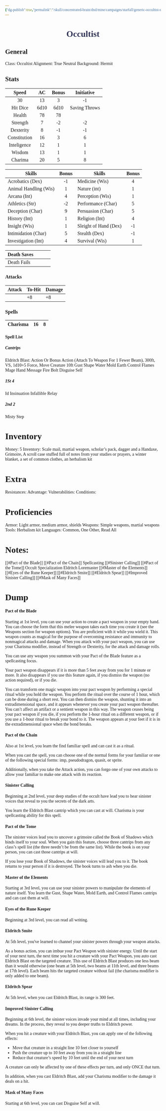 ```yaml
---
{"dg-publish":true,"permalink":"/skull/concentrated-brain/dnd/mine/campaigns/starfall/generic-occultist-sheet/","tags":["Tagless"],"noteIcon":""}
---
```


<style id="Force_Custom_Fonts" type="text/css">@font-face{font-style:normal;font-family:"Merriweather";src:local("Merriweather")}@font-face{font-style:bolder;font-family:"Merriweather";src:local("Merriweather")}@font-face{font-style:normal;font-family:"Merriweather";src:local("Merriweather");unicode-range:U+0-FF,U+2E80-9FFF,U+F900-FAFF,U+FE30-FE4F,U+20000-2FA1F}@font-face{font-style:bolder;font-family:"Merriweather";src:local("Merriweather");unicode-range:U+0-FF,U+2E80-9FFF,U+F900-FAFF,U+FE30-FE4F,U+20000-2FA1F}@font-face{font-style:normal;font-family:"Merriweather";src:local("Merriweather");unicode-range:U+0-FF}@font-face{font-style:bolder;font-family:"Merriweather";src:local("Merriweather");unicode-range:U+0-FF}:not(pre):not(code):not(textarea):not(tt):not(kbd):not(samp):not(var){font-family:"Merriweather"!important}pre,code,textarea,tt,kbd,samp,var{font-family:monospace!important}pre *,code *,textarea *,tt *,kbd *,samp *,var *{font-family:monospace!important}</style>


# <center><span style="color:#323456">Occultist</span></center>




## General
 Class: Occultist
 Alignment: True Neutral 
 Background: Hermit


## Stats

|    Speed     | AC  | Bonus |  Initiative   |
| :----------: | :-: | :---: | :-----------: |
|      30      |   13  |  3    |   -1            |
|   Hit Dice   |  6d10   | 6d10      | Saving Throws |
|    Health    |  78   |  78     |               |
|   Strength   |  7   |    -2   |        -2       |
|  Dexterity   |  8   |    -1   |         -1      |
| Constitution |   16  |   3    |     6          |
| Inteligence  |   12  |  1     |      1         |
|    Wisdom    |   13  |   1    |       1        |
|   Charima    | 20    |  5     |      8         |

| Skills                | Bonus | Skills                | Bonus |
| --------------------- | :---: | --------------------- | :---: |
| Acrobatics (Dex)      |    -1   | Medicine (Wis)        |      4 |
| Animal Handling (Wis) |    1   | Nature (int)          |      1 |
| Arcana (Int)          |  4    | Perception (Wis)      |      1 |
| Athletics (Str)       |   -2    | Performance (Char)    |  5     |
| Deception (Char)      |    9   | Persuasion (Char)     |  5     |
| History (Int)         |   1    | Religion (Int)        |    4  |
| Insight (Wis)         |    1   | Sleight of Hand (Dex) |  -1     |
| Intimidation (Char)   |     5  | Stealth (Dex)         |    -1   |
| Investigation (Int)   | 4      | Survival (Wis)        |   1    |

| Death Saves  |     |     |     |
| ------------ | --- | --- | --- |
| Death Fails |     |     |     |
### Attacks

| Attack | To-Hit | Damage |
| ------ | ------ | ------ |
|        |   +8     |  +8      |

### Spells

| Charisma |   16  | 8    |
| ------------ | --- | --- |

#### Spell List
##### Cantrips
Eldritch Blast: Action Or Bonus Action (Attach To Weapon For 1 Fewer Beam), 300ft, VS, 1d10+5 Force, Move Creature 10ft
Gust
Shape Water
Mold Earth
Control Flames
Mage Hand
Message
Fire Bolt
Disguise Self
##### 1St 4
Id Insinuation
Infallible Relay
##### 2nd 2
Misty Step

# Inventory

Money: 5
Inventory: Scale mail, martial weapon, scholar’s pack, dagger and a Handaxe, Grimoire, A scroll case stuffed full of notes from your studies or prayers, a winter blanket, a set of common clothes, an herbalism kit
# Extra
Resistances: 
Advantage: 
Vulnerabilities: 
Conditions: 
  

# Proficiencies
		
Armor:  Light armor, medium armor, shields
Weapons: Simple weapons, martial weapons
Tools: Herbalism kit
Languages: Common, One Other, Read All

# Notes: 
[[#Pact of the Blade]]
[[#Pact of the Chain]]
Spellcasting
[[#Sinister Calling]]
[[#Pact of the Tome]]
Occult Specialization
	Eldritch Loremaster
[[#Master of the Elements]]
[[#Eyes of the Rune Keeper]]
[[#Eldritch Smite]]
[[#Eldritch Spear]]
[[#Improved Sinister Calling]]
[[#Mask of Many Faces]]




# Dump
#### Pact of the Blade

Starting at 1st level, you can use your action to create a pact weapon in your empty hand. You can choose the form that this melee weapon takes each time you create it (see the Weapons section for weapon options). You are proficient with it while you wield it. This weapon counts as magical for the purpose of overcoming resistance and immunity to nonmagical attacks and damage. When you attack with your pact weapon, you can use your Charisma modifier, instead of Strength or Dexterity, for the attack and damage rolls.

You can use any weapon you summon with your Pact of the Blade feature as a spellcasting focus.

Your pact weapon disappears if it is more than 5 feet away from you for 1 minute or more. It also disappears if you use this feature again, if you dismiss the weapon (no action required), or if you die.

You can transform one magic weapon into your pact weapon by performing a special ritual while you hold the weapon. You perform the ritual over the course of 1 hour, which can be done during a short rest. You can then dismiss the weapon, shunting it into an extradimensional space, and it appears whenever you create your pact weapon thereafter. You can’t affect an artifact or a sentient weapon in this way. The weapon ceases being your pact weapon if you die, if you perform the 1-hour ritual on a different weapon, or if you use a 1-hour ritual to break your bond to it. The weapon appears at your feet if it is in the extradimensional space when the bond breaks.

#### Pact of the Chain

Also at 1st level, you learn the find familiar spell and can cast it as a ritual.

When you cast the spell, you can choose one of the normal forms for your familiar or one of the following special forms: imp, pseudodragon, quasit, or sprite.

Additionally, when you take the Attack action, you can forgo one of your own attacks to allow your familiar to make one attack with its reaction.

#### Sinister Calling

Beginning at 2nd level, your deep studies of the occult have lead you to hear sinister voices that reveal to you the secrets of the dark arts.

You learn the Eldritch Blast cantrip which you can cast at will. Charisma is your spellcasting ability for this spell.

#### Pact of the Tome

The sinister voices lead you to uncover a grimoire called the Book of Shadows which binds itself to your soul. When you gain this feature, choose three cantrips from any class’s spell list (the three needn’t be from the same list). While the book is on your person, you can cast those cantrips at will.

If you lose your Book of Shadows, the sinister voices will lead you to it. The book returns to your person if it is destroyed. The book turns to ash when you die.

#### Master of the Elements

Starting at 3rd level, you can use your sinister powers to manipulate the elements of nature itself. You learn the Gust, Shape Water, Mold Earth, and Control Flames cantrips and can cast them at will.

#### Eyes of the Rune Keeper

Beginning at 3rd level, you can read all writing.

#### Eldritch Smite

At 5th level, you've learned to channel your sinister powers through your weapon attacks.

As a bonus action, you can imbue your Pact Weapon with sinister energy. Until the start of your next turn, the next time you hit a creature with your Pact Weapon, you auto cast Eldritch Blast on the targeted creature. This use of Eldritch Blast produces one less beam than it would otherwise (one beam at 5th level, two beams at 11th level, and three beams at 17th level). Each beam hits the targeted creature without fail (the charisma modifier is only added to one beam).

#### Eldritch Spear

At 5th level, when you cast Eldritch Blast, its range is 300 feet.

#### Improved Sinister Calling

Beginning at 6th level, the sinister voices invade your mind at all times, including your dreams. In the process, they reveal to you deeper truths to Eldritch power.

When you hit a creature with your Eldritch Blast, you can apply one of the following effects:

- Move that creature in a straight line 10 feet closer to yourself
- Push the creature up to 10 feet away from you in a straight line
- Reduce that creature’s speed by 10 feet until the end of your next turn

A creature can only be affected by one of these effects per turn, and only ONCE that turn.

In addition, when you cast Eldritch Blast, add your Charisma modifier to the damage it deals on a hit.

#### Mask of Many Faces

Starting at 6th level, you can cast Disguise Self at will.